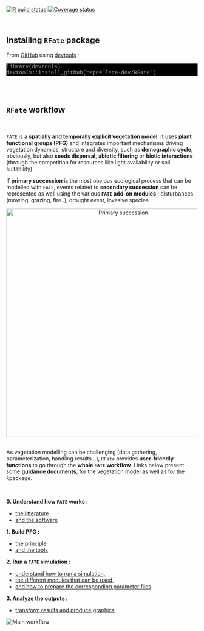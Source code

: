 [![R build status](https://github.com/leca-dev/RFate/workflows/R-CMD-check/badge.svg)](https://github.com/leca-dev/RFate/actions)
[![Coverage status](https://codecov.io/gh/leca-dev/RFate/branch/master/graph/badge.svg)](https://codecov.io/github/leca-dev/RFate?branch=master)


<style>
pre.bash {
 background-color: black;
 color: #9ea1a3;
 font-family: Consolas,Monaco,Lucida Console,Liberation Mono,DejaVu Sans Mono,Bitstream Vera Sans Mono,Courier New, monospace;
}
pre.grey {
 background-color: white;
 border-style: solid;
 border-color: #8b8d8f;
 color: #8b8d8f;
 font-family: Consolas,Monaco,Lucida Console,Liberation Mono,DejaVu Sans Mono,Bitstream Vera Sans Mono,Courier New, monospace;
}
.zoom p {
width:600px;
margin-left: auto;
margin-right: auto;
}
.zoom p:hover {
width:1200px;
position: relative;
z-index: 10;
}
</style>


<br/>


## <i class="fa fa-tools"></i> Installing `RFate` package

From [GitHub](https://github.com/leca-dev/RFate) using [devtools](https://cran.r-project.org/web/packages/devtools/index.html) :

<pre class = "bash">
library(devtools)
devtools::install_github(repo="leca-dev/RFate")
</pre>

<br/><br/>



## <i class="fas fa-shoe-prints"></i> `RFate` workflow

<br/>

`FATE` is a **spatially and temporally explicit vegetation model**. 
It uses **plant functional groups (PFG)** and integrates important 
mechanisms driving vegetation dynamics, structure and diversity, 
such as **demographic cycle**, obviously, but also **seeds dispersal**, 
**abiotic filtering** or **biotic interactions** (through the competition 
for resources like light availability or soil suitability).

If **primary succession** is the most obvious ecological process that 
can be modelled with `FATE`, events related to **secondary succession** 
can be represented as well using the various **`FATE` add-on modules** : 
disturbances (mowing, grazing, fire..), drought event, invasive species.

<div style="text-align:center;">
<img src="https://leca-dev.github.io/RFate/articles/pictures/SCHEMA_succession1.jpg" alt="Primary succession" style="width:600px;"></img>
</div>

<br/>

As vegetation modelling can be challenging (data gathering, parameterization, 
handling results...), `RFate` provides **user-friendly functions** to go through 
the **whole `FATE` workflow**. Links below present some **guidance documents**, for the 
vegetation model as well as for the `R`package.

<br/>

**0. Understand how `FATE` works :**

- [the litterature](https://leca-dev.github.io/RFate/articles/fate_tutorial_0_publications.html)
- [and the software](https://leca-dev.github.io/RFate/articles/fate_tutorial_0_modelling_framework.html)

**1. Build PFG :**

- [the principle](https://leca-dev.github.io/RFate/articles/fate_tutorial_1_PFG.html)
- [and the tools](https://leca-dev.github.io/RFate/articles/rfate_tutorial_1_PFG.html)
    
**2. Run a `FATE` simulation :**

- [understand how to run a simulation,](https://leca-dev.github.io/RFate/articles/fate_tutorial_2_RUN_SIMULATION.html)
- [the different modules that can be used,](https://leca-dev.github.io/RFate/articles/fate_tutorial_3_MODULES.html)
- [and how to prepare the corresponding parameter files](https://leca-dev.github.io/RFate/articles/rfate_tutorial_2_params.html)
    
**3. Analyze the outputs :**

- [transform results and produce graphics](https://leca-dev.github.io/RFate/articles/rfate_tutorial_3_graphics.html)


<div class="zoom">
<p><img src="https://leca-dev.github.io/RFate/articles/pictures/SCHEMA_FATE_WORKFLOW.png" alt="Main workflow"></img></p>
</div>

